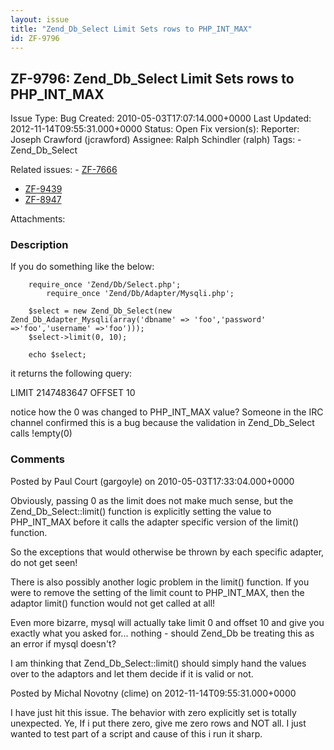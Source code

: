 ```yaml
---
layout: issue
title: "Zend_Db_Select Limit Sets rows to PHP_INT_MAX"
id: ZF-9796
---
```


ZF-9796: Zend\_Db\_Select Limit Sets rows to PHP\_INT\_MAX
----------------------------------------------------------

 Issue Type: Bug Created: 2010-05-03T17:07:14.000+0000 Last Updated: 2012-11-14T09:55:31.000+0000 Status: Open Fix version(s): 
 Reporter:  Joseph Crawford (jcrawford)  Assignee:  Ralph Schindler (ralph)  Tags: - Zend\_Db\_Select
 
 Related issues: - [ZF-7666](/issues/browse/ZF-7666)
- [ZF-9439](/issues/browse/ZF-9439)
- [ZF-8947](/issues/browse/ZF-8947)
 
 Attachments: 
### Description

If you do something like the below:

 
        require_once 'Zend/Db/Select.php';
            require_once 'Zend/Db/Adapter/Mysqli.php';
    
        $select = new Zend_Db_Select(new Zend_Db_Adapter_Mysqli(array('dbname' => 'foo','password' =>'foo','username' =>'foo')));
        $select->limit(0, 10);
    
        echo $select;


it returns the following query:

LIMIT 2147483647 OFFSET 10

notice how the 0 was changed to PHP\_INT\_MAX value? Someone in the IRC channel confirmed this is a bug because the validation in Zend\_Db\_Select calls !empty(0)

 

 

### Comments

Posted by Paul Court (gargoyle) on 2010-05-03T17:33:04.000+0000

Obviously, passing 0 as the limit does not make much sense, but the Zend\_Db\_Select::limit() function is explicitly setting the value to PHP\_INT\_MAX before it calls the adapter specific version of the limit() function.

So the exceptions that would otherwise be thrown by each specific adapter, do not get seen!

There is also possibly another logic problem in the limit() function. If you were to remove the setting of the limit count to PHP\_INT\_MAX, then the adaptor limit() function would not get called at all!

Even more bizarre, mysql will actually take limit 0 and offset 10 and give you exactly what you asked for... nothing - should Zend\_Db be treating this as an error if mysql doesn't?

I am thinking that Zend\_Db\_Select::limit() should simply hand the values over to the adaptors and let them decide if it is valid or not.

 

 

Posted by Michal Novotny (clime) on 2012-11-14T09:55:31.000+0000

I have just hit this issue. The behavior with zero explicitly set is totally unexpected. Ye, If i put there zero, give me zero rows and NOT all. I just wanted to test part of a script and cause of this i run it sharp.

 

 